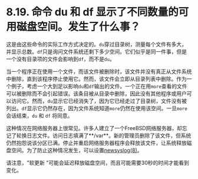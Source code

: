 # 8.19.  命令 du 和 df 显示了不同数量的可用磁盘空间。发生了什么事？

这是由这些命令的实际工作方式决定的。`du`穿过目录树，测量每个文件有多大，并显示总数。`df`只是询问文件系统还剩下多少空间。它们似乎是同一件事，但是一个没有目录项的文件会影响到`df`，而不是`du`。

当一个程序正在使用一个文件，而该文件被删除时，该文件并没有真正从文件系统中删除，直到该程序停止使用它。然而，该文件会立即从目录列表中删除。作为一个例子，考虑一个大到足以影响`du`和`df`输出的文件。一个正在用`more`查看的文件可以被删除而不会引起错误。该条目被从目录中删除，因此没有其他程序或用户可以访问它。然而，`du`显示它已经消失了，因为它已经走过了目录树，文件没有被列出。`df`显示它仍然存在，因为文件系统知道`more`仍然在使用该空间。一旦`more` 会话结束，`du` 和 `df` 将同意。

这种情况在网络服务器上很常见。许多人建立了一个FreeBSD网络服务器，却忘记了轮换日志文件。访问日志填满了**/var**。新的管理员删除了该文件，但系统仍然抱怨说该分区已满。停止并重启网络服务器程序会释放该文件，让系统释放磁盘空间。为了防止这种情况发生，可以设置[newsyslog(8)](https://www.freebsd.org/cgi/man.cgi?query=newsyslog&sektion=8&format=html)。

请注意，"软更新 "可能会延迟释放磁盘空间，而且可能需要30秒的时间才能看到变化。
